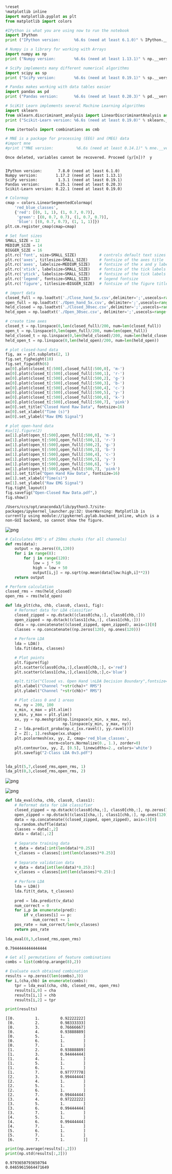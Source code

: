 ```python
%reset
%matplotlib inline
import matplotlib.pyplot as plt
from matplotlib import colors

#IPython is what you are using now to run the notebook
import IPython
print ("IPython version:      %6.6s (need at least 6.1.0)" % IPython.__version__)

# Numpy is a library for working with Arrays
import numpy as np
print ("Numpy version:        %6.6s (need at least 1.13.1)" % np.__version__)

# SciPy implements many different numerical algorithms
import scipy as sp
print ("SciPy version:        %6.6s (need at least 0.19.1)" % sp.__version__)

# Pandas makes working with data tables easier
import pandas as pd
print ("Pandas version:       %6.6s (need at least 0.20.3)" % pd.__version__)

# SciKit Learn implements several Machine Learning algorithms
import sklearn
from sklearn.discriminant_analysis import LinearDiscriminantAnalysis as LDA
print ("Scikit-Learn version: %6.6s (need at least 0.19.0)" % sklearn.__version__)

from itertools import combinations as cmb

# MNE is a package for processing (EEG) and (MEG) data 
#import mne
#print ("MNE version:          %6.6s (need at least 0.14.1)" % mne.__version__)
```

    Once deleted, variables cannot be recovered. Proceed (y/[n])?  y


    IPython version:       7.8.0 (need at least 6.1.0)
    Numpy version:        1.17.2 (need at least 1.13.1)
    SciPy version:         1.3.1 (need at least 0.19.1)
    Pandas version:       0.25.1 (need at least 0.20.3)
    Scikit-Learn version: 0.22.1 (need at least 0.19.0)



```python
# Colormap
cmap = colors.LinearSegmentedColormap(
    'red_blue_classes',
    {'red': [(0, 1, 1), (1, 0.7, 0.7)],
     'green': [(0, 0.7, 0.7), (1, 0.7, 0.7)],
     'blue': [(0, 0.7, 0.7), (1, 1, 1)]})
plt.cm.register_cmap(cmap=cmap)

# Set font sizes
SMALL_SIZE = 12
MEDIUM_SIZE = 14
BIGGER_SIZE = 16
plt.rc('font', size=SMALL_SIZE)          # controls default text sizes
plt.rc('axes', titlesize=SMALL_SIZE)     # fontsize of the axes title
plt.rc('axes', labelsize=MEDIUM_SIZE)    # fontsize of the x and y labels
plt.rc('xtick', labelsize=SMALL_SIZE)    # fontsize of the tick labels
plt.rc('ytick', labelsize=SMALL_SIZE)    # fontsize of the tick labels
plt.rc('legend', fontsize=SMALL_SIZE)    # legend fontsize
plt.rc('figure', titlesize=BIGGER_SIZE)  # fontsize of the figure title
```


```python
# import data
closed_full = np.loadtxt('./Close_hand_5x.csv',delimiter=';',usecols=range(8))
open_full = np.loadtxt('./Open_hand_5x.csv', delimiter=';',usecols=range(8))
held_closed = np.loadtxt('./Closed_30sec.csv',delimiter=';',usecols=range(8))
held_open = np.loadtxt('./Open_30sec.csv', delimiter=';',usecols=range(8))

# create time axes
closed_t = np.linspace(0,len(closed_full)/200, num=len(closed_full))
open_t = np.linspace(0,len(open_full)/200, num=len(open_full))
held_closed_t = np.linspace(0,len(held_closed)/200, num=len(held_closed))
held_open_t = np.linspace(0,len(held_open)/200, num=len(held_open))
```


```python
# plot closed-hand data
fig, ax = plt.subplots(2, 1)
fig.set_figheight(10)
fig.set_figwidth(6)
ax[0].plot(closed_t[:500],closed_full[:500,0], 'm-')
ax[0].plot(closed_t[:500],closed_full[:500,1], 'r-')
ax[0].plot(closed_t[:500],closed_full[:500,2], 'g-')
ax[0].plot(closed_t[:500],closed_full[:500,3], 'b-')
ax[0].plot(closed_t[:500],closed_full[:500,4], 'c-')
ax[0].plot(closed_t[:500],closed_full[:500,5], 'y-')
ax[0].plot(closed_t[:500],closed_full[:500,6], 'k-')
ax[0].plot(closed_t[:500],closed_full[:500,7], 'pink')
ax[0].set_title("Closed Hand Raw Data", fontsize=16)
ax[0].set_xlabel("Time (s)")
ax[0].set_ylabel("Raw EMG Signal")

# plot open-hand data
#ax[1].figure(2)
ax[1].plot(open_t[:500],open_full[:500,0], 'm-')
ax[1].plot(open_t[:500],open_full[:500,1], 'r-')
ax[1].plot(open_t[:500],open_full[:500,2], 'g-')
ax[1].plot(open_t[:500],open_full[:500,3], 'b-')
ax[1].plot(open_t[:500],open_full[:500,4], 'c-')
ax[1].plot(open_t[:500],open_full[:500,5], 'y-')
ax[1].plot(open_t[:500],open_full[:500,6], 'k-')
ax[1].plot(open_t[:500],open_full[:500,7], 'pink')
ax[1].set_title("Open Hand Raw Data", fontsize=16)
ax[1].set_xlabel("Time(s)")
ax[1].set_ylabel("Raw EMG Signal")  
fig.tight_layout()
fig.savefig("Open-Closed Raw Data.pdf",)
fig.show()
```

    /Users/ccs/opt/anaconda3/lib/python3.7/site-packages/ipykernel_launcher.py:32: UserWarning: Matplotlib is currently using module://ipykernel.pylab.backend_inline, which is a non-GUI backend, so cannot show the figure.



![png](output_3_1.png)



```python
# Calculates RMS's of 250ms chunks (for all channels)
def rms(data):
    output = np.zeros((8,120))
    for i in range(8):
        for j in range(120):
            low = j * 50
            high = low + 50
            output[i,j] = np.sqrt(np.mean(data[low:high,i]**2))
    return output
```


```python
# Perform calculation
closed_rms = rms(held_closed)
open_rms = rms(held_open)
```


```python
def lda_plt(cha, chb, class0, class1, fig):
    # Reformat data for LDA classifier
    closed_zipped = np.dstack((class0[cha,:], class0[chb,:]))
    open_zipped = np.dstack((class1[cha,:], class1[chb,:]))
    data = np.concatenate((closed_zipped, open_zipped), axis=1)[0]
    classes = np.concatenate((np.zeros(120), np.ones(120)))
    
    # Perform LDA
    lda = LDA()
    lda.fit(data, classes)

    # Plot points
    plt.figure(fig)
    plt.scatter(class0[cha,:],class0[chb,:], c='red')
    plt.scatter(class1[cha,:],class1[chb,:],c='blue')

    #plt.title("Closed vs. Open Hand \nLDA Decision Boundary",fontsize=16)
    plt.xlabel("Channel "+str(cha)+" RMS")
    plt.ylabel("Channel "+str(chb)+" RMS")

    # Plot class 0 and 1 areas
    nx, ny = 200, 100
    x_min, x_max = plt.xlim()
    y_min, y_max = plt.ylim()
    xx, yy = np.meshgrid(np.linspace(x_min, x_max, nx),
                         np.linspace(y_min, y_max, ny))
    Z = lda.predict_proba(np.c_[xx.ravel(), yy.ravel()])
    Z = Z[:, 1].reshape(xx.shape)
    plt.pcolormesh(xx, yy, Z, cmap='red_blue_classes',
                   norm=colors.Normalize(0., 1.), zorder=0)
    plt.contour(xx, yy, Z, [0.5], linewidths=2., colors='white')
    plt.savefig("2-Class LDA 0v3.pdf")


lda_plt(5,7,closed_rms,open_rms, 1)
lda_plt(0,3,closed_rms,open_rms, 2)
```


![png](output_6_0.png)



![png](output_6_1.png)



```python
def lda_eval(cha, chb, class0, class1):
    # Reformat data for LDA classifier
    closed_zipped = np.dstack((class0[cha,:], class0[chb,:], np.zeros(120)))
    open_zipped = np.dstack((class1[cha,:], class1[chb,:], np.ones(120)))
    data = np.concatenate((closed_zipped, open_zipped), axis=1)[0]
    np.random.shuffle(data)
    classes = data[:,2]
    data = data[:,:2]
    
    # Separate training data
    t_data = data[:int(len(data)*0.25)]
    t_classes = classes[:int(len(classes)*0.25)]
    
    # Separate validation data
    v_data = data[int(len(data)*0.25):]
    v_classes = classes[int(len(classes)*0.25):]
    
    # Perform LDA
    lda = LDA()
    lda.fit(t_data, t_classes)
    
    pred = lda.predict(v_data)
    num_correct = 0
    for i,p in enumerate(pred):
        if v_classes[i] == p:
            num_correct += 1
    pos_rate = num_correct/len(v_classes)
    return pos_rate
    
lda_eval(0,3,closed_rms,open_rms)
```




    0.7944444444444444




```python
# Get all permutations of feature combinations
combs = list(cmb(np.arange(8),2))

# Evaluate each obtained combination 
results = np.zeros((len(combs),3))
for i,(cha,chb) in enumerate(combs): 
    tpr = lda_eval(cha, chb, closed_rms, open_rms)
    results[i,0] = cha
    results[i,1] = chb
    results[i,2] = tpr

print(results)
```

    [[0.         1.         0.92222222]
     [0.         2.         0.98333333]
     [0.         3.         0.76666667]
     [0.         4.         0.93888889]
     [0.         5.         1.        ]
     [0.         6.         1.        ]
     [0.         7.         1.        ]
     [1.         2.         0.93888889]
     [1.         3.         0.94444444]
     [1.         4.         1.        ]
     [1.         5.         1.        ]
     [1.         6.         1.        ]
     [1.         7.         0.97777778]
     [2.         3.         0.99444444]
     [2.         4.         1.        ]
     [2.         5.         1.        ]
     [2.         6.         1.        ]
     [2.         7.         0.99444444]
     [3.         4.         0.97222222]
     [3.         5.         1.        ]
     [3.         6.         0.99444444]
     [3.         7.         1.        ]
     [4.         5.         1.        ]
     [4.         6.         0.99444444]
     [4.         7.         1.        ]
     [5.         6.         1.        ]
     [5.         7.         1.        ]
     [6.         7.         1.        ]]



```python
print(np.average(results[:,2]))
print(np.std(results[:,2]))
```

    0.9793650793650794
    0.04659615664471649



```python

```
